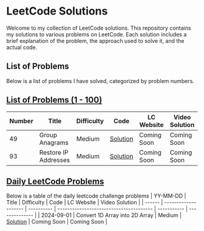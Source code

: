 # LeetCode Solutions

Welcome to my collection of LeetCode solutions. This repository contains my solutions to various problems on LeetCode. Each solution includes a brief explanation of the problem, the approach used to solve it, and the actual code.

## List of Problems

Below is a list of problems I have solved, categorized by problem numbers.

## [List of Problems (1 - 100)](Problems_1_to_100.md)

| Number | Title                | Difficulty | Code                                    | LC Website  | Video Solution |
| ------ | -------------------- | ---------- | --------------------------------------- | ----------- | -------------- |
| 49     | Group Anagrams       | Medium     | [Solution](49.Group_Anagrams.cpp)       | Coming Soon | Coming Soon    |
| 93     | Restore IP Addresses | Medium     | [Solution](93.Restore_IP_Addresses.cpp) | Coming Soon | Coming Soon    |

## [Daily LeetCode Problems](Daily_LeetCode_Challenge.md)

Below is a table of the daily leetcode challenge problems
| YY-MM-DD | Title | Difficulty | Code | LC Website | Video Solution |
| ------ | -------------------- | ---------- | --------------------------------------- | ----------- | -------------- |
| 2024-09-01 | Convert 1D Array into 2D Array | Medium | [Solution](2022.Convert_1D_Array_Into_2D_Array.cpp) | Coming Soon | Coming Soon |
